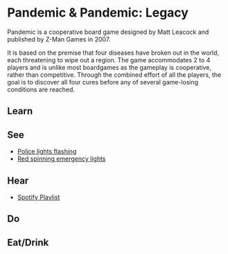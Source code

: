 # Pandemic & Pandemic: Legacy

Pandemic is a cooperative board game designed by Matt Leacock and published by Z-Man Games in 2007.

It is based on the premise that four diseases have broken out in the world, each threatening to wipe out a region. The game accommodates 2 to 4 players and is unlike most boardgames as the gameplay is cooperative, rather than competitive. Through the combined effort of all the players, the goal is to discover all four cures before any of several game-losing conditions are reached.

## Learn

## See

* [Police lights flashing](http://www.infinitelooper.com/?v=CuHjGrFA2yY&p=n)
* [Red spinning emergency lights](http://www.infinitelooper.com/?v=1kIVe1RrIAc&p=n)

## Hear

* [Spotify Playlist](https://open.spotify.com/user/chrisbielinski/playlist/3lDMiy3bpeN9tUooofMIKY)

## Do

## Eat/Drink
